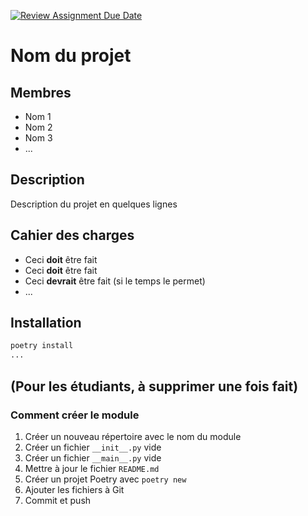 [![Review Assignment Due Date](https://classroom.github.com/assets/deadline-readme-button-22041afd0340ce965d47ae6ef1cefeee28c7c493a6346c4f15d667ab976d596c.svg)](https://classroom.github.com/a/oOQR1xPR)
# Nom du projet

## Membres

- Nom 1
- Nom 2
- Nom 3
- ...

## Description

Description du projet en quelques lignes

## Cahier des charges

- Ceci **doit** être fait
- Ceci **doit** être fait
- Ceci **devrait** être fait (si le temps le permet)
- ...

## Installation

```bash
poetry install
...
```

## (Pour les étudiants, à supprimer une fois fait)

### Comment créer le module

1. Créer un nouveau répertoire avec le nom du module
2. Créer un fichier `__init__.py` vide
3. Créer un fichier `__main__.py` vide
4. Mettre à jour le fichier `README.md`
5. Créer un projet Poetry avec `poetry new`
6. Ajouter les fichiers à Git
7. Commit et push
